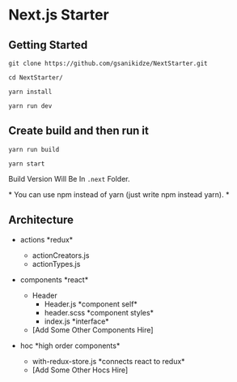 # Next.js Starter

## Getting Started
```
git clone https://github.com/gsanikidze/NextStarter.git
```
```
cd NextStarter/
```
```
yarn install
```
```
yarn run dev
```

## Create build and then run it
```
yarn run build
```
```
yarn start
```

Build Version Will Be In `.next` Folder.

\* You can use npm instead of yarn (just write npm instead yarn). \*

## Architecture

- actions \*redux\*
  - actionCreators.js
  - actionTypes.js

- components \*react\*
  - Header
     - Header.js \*component self\*
     - header.scss \*component styles\*
     - index.js \*interface\*
  - [Add Some Other Components Hire]

- hoc \*high order components\*
  - with-redux-store.js \*connects react to redux\*
  - [Add Some Other Hocs Hire]